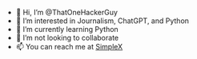 - 👋 Hi, I’m @ThatOneHackerGuy
- 👀 I’m interested in Journalism, ChatGPT, and Python
- 🌱 I’m currently learning Python
- 💞️ I’m not looking to collaborate
- 📫 You can reach me at [SimpleX](https://simplex.chat/contact#/?v=1-2&smp=smp%3A%2F%2F0YuTwO05YJWS8rkjn9eLJDjQhFKvIYd8d4xG8X1blIU%3D%40smp8.simplex.im%2Fqnuh3kKceulSJrpf774SSTqqJb58da-C%23%2F%3Fv%3D1-2%26dh%3DMCowBQYDK2VuAyEAafOMyHVV_pRFP9f1CYkRCxuM59AcTByOdUJTYgspnCA%253D%26srv%3Dbeccx4yfxxbvyhqypaavemqurytl6hozr47wfc7uuecacjqdvwpw2xid.onion)

<!---
ThatOneHackerGuy/ThatOneHackerGuy is a ✨ special ✨ repository because its `README.md` (this file) appears on your GitHub profile.
You can click the Preview link to take a look at your changes.
--->
